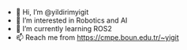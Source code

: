 - 👋 Hi, I’m @yildirimyigit
- 👀 I’m interested in Robotics and AI
- 🌱 I’m currently learning ROS2
- 📫 Reach me from https://cmpe.boun.edu.tr/~yigit

<!---
yildirimyigit/yildirimyigit is a ✨ special ✨ repository because its `README.md` (this file) appears on your GitHub profile.
You can click the Preview link to take a look at your changes.
--->
